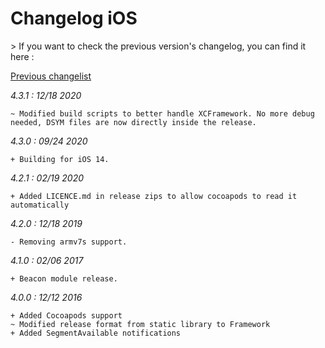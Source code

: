 Changelog iOS
=============

<div class="warning"></div>
>  If you want to check the previous version's changelog, you can find it here :

[Previous changelist](../res/changelog_iOS_3.md)

*4.3.1 : 12/18 2020*

	~ Modified build scripts to better handle XCFramework. No more debug needed, DSYM files are now directly inside the release.

*4.3.0 : 09/24 2020*

	+ Building for iOS 14.

*4.2.1 : 02/19 2020*

	+ Added LICENCE.md in release zips to allow cocoapods to read it automatically

*4.2.0 : 12/18 2019*

	- Removing armv7s support.

*4.1.0 : 02/06 2017*

	+ Beacon module release.

*4.0.0 : 12/12 2016*

	+ Added Cocoapods support
	~ Modified release format from static library to Framework
    + Added SegmentAvailable notifications
